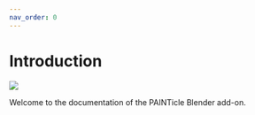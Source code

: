 ```yaml
---
nav_order: 0
---
```

# Introduction

![](/images//logo.jpg)

Welcome to the documentation of the PAINTicle Blender add-on.

